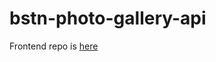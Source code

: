 # bstn-photo-gallery-api
Frontend repo is [here](https://github.com/passportmidi/bstn-photo-gallery)
